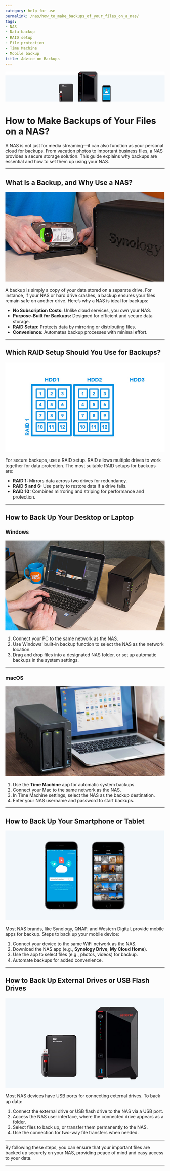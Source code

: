 ```yaml
---
category: help for use
permalink: /nas/how_to_make_backups_of_your_files_on_a_nas/
tags:
- NAS
- Data backup
- RAID setup
- File protection
- Time Machine
- Mobile backup
title: Advice on Backups
---
```

![](/assets/images/nas/how_to_make_backups_of_your_files_on_a_nas.jpeg)

# How to Make Backups of Your Files on a NAS?

A NAS is not just for media streaming—it can also function as your personal cloud for backups. From vacation photos to important business files, a NAS provides a secure storage solution. This guide explains why backups are essential and how to set them up using your NAS.

---

## What Is a Backup, and Why Use a NAS?

![Why make a backup of your files?](/assets/images/nas/037fd09028ef9b4d811bad4ed1787e02.jpeg)

A backup is simply a copy of your data stored on a separate drive. For instance, if your NAS or hard drive crashes, a backup ensures your files remain safe on another drive. Here’s why a NAS is ideal for backups:

- **No Subscription Costs:** Unlike cloud services, you own your NAS.  
- **Purpose-Built for Backups:** Designed for efficient and secure data storage.  
- **RAID Setup:** Protects data by mirroring or distributing files.  
- **Convenience:** Automates backup processes with minimal effort.

---

## Which RAID Setup Should You Use for Backups?

![RAID 1 setup for the storage of your files](/assets/images/nas/eb0feb96ee3250ae4ca138471623e3e5.jpeg)

For secure backups, use a RAID setup. RAID allows multiple drives to work together for data protection. The most suitable RAID setups for backups are:

- **RAID 1:** Mirrors data across two drives for redundancy.  
- **RAID 5 and 6:** Use parity to restore data if a drive fails.  
- **RAID 10:** Combines mirroring and striping for performance and protection.  

---

## How to Back Up Your Desktop or Laptop

### Windows

![Windows PC and making backups](/assets/images/nas/d69226d227423545ab2951e142a5041f.jpeg)

1. Connect your PC to the same network as the NAS.  
2. Use Windows' built-in backup function to select the NAS as the network location.  
3. Drag and drop files into a designated NAS folder, or set up automatic backups in the system settings.

---

### macOS

![Apple PC and making backups](/assets/images/nas/296fbf0dca1c3917b1b59aa02d4aa693.jpeg)

1. Use the **Time Machine** app for automatic system backups.  
2. Connect your Mac to the same network as the NAS.  
3. In Time Machine settings, select the NAS as the backup destination.  
4. Enter your NAS username and password to start backups.  

---

## How to Back Up Your Smartphone or Tablet

![Make backups from your smartphone or tablet via the mobile app of your NAS](/assets/images/nas/d9a03a09cf3101aaa95c68a6b9b3ddbf.jpeg)

Most NAS brands, like Synology, QNAP, and Western Digital, provide mobile apps for backup. Steps to back up your mobile device:

1. Connect your device to the same WiFi network as the NAS.  
2. Download the NAS app (e.g., **Synology Drive**, **My Cloud Home**).  
3. Use the app to select files (e.g., photos, videos) for backup.  
4. Automate backups for added convenience.

---

## How to Back Up External Drives or USB Flash Drives

![Make backups from your USB flash drives and external HDDs via a NAS.](/assets/images/nas/e3c83f337ac82df4b90bcc2eb449787b.jpeg)

Most NAS devices have USB ports for connecting external drives. To back up data:

1. Connect the external drive or USB flash drive to the NAS via a USB port.  
2. Access the NAS user interface, where the connected drive appears as a folder.  
3. Select files to back up, or transfer them permanently to the NAS.  
4. Use the connection for two-way file transfers when needed.

---

By following these steps, you can ensure that your important files are backed up securely on your NAS, providing peace of mind and easy access to your data.

---
